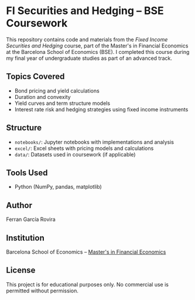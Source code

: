 # FI Securities and Hedging – BSE Coursework

This repository contains code and materials from the *Fixed Income Securities and Hedging* course, part of the Master's in Financial Economics at the Barcelona School of Economics (BSE). I completed this course during my final year of undergraduate studies as part of an advanced track.

## Topics Covered
- Bond pricing and yield calculations
- Duration and convexity
- Yield curves and term structure models
- Interest rate risk and hedging strategies using fixed income instruments

## Structure
- `notebooks/`: Jupyter notebooks with implementations and analysis
- `excel/`: Excel sheets with pricing models and calculations
- `data/`: Datasets used in coursework (if applicable)

## Tools Used
- Python (NumPy, pandas, matplotlib)

## Author
Ferran García Rovira

## Institution
Barcelona School of Economics – [Master's in Financial Economics](https://bse.eu/)

## License
This project is for educational purposes only. No commercial use is permitted without permission.
